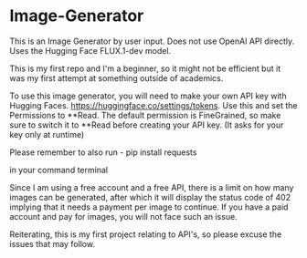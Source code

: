 # Image-Generator
This is an Image Generator by user input. Does not use OpenAI API directly. Uses the Hugging Face FLUX.1-dev model.

This is my first repo and I'm a beginner, so it might not be efficient but it was my first attempt at something outside of academics.

To use this image generator, you will need to make your own API key with Hugging Faces. https://huggingface.co/settings/tokens. Use this and set the Permissions to **Read. The default permission is FineGrained, so make sure to switch it to **Read before creating your API key. (It asks for your key only at runtime)

Please remember to also run -    pip install requests

in your command terminal

Since I am using a free account and a free API, there is a limit on how many images can be generated, after which it will display the status code of 402 implying that it needs a payment per image to continue. If you have a paid account and pay for images, you will not face such an issue. 


Reiterating, this is my first project relating to API's, so please excuse the issues that may follow. 
